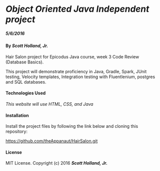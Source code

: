 # _Object Oriented Java Independent project_

##### _5/6/2016_

#### By _**Scott Holland, Jr.**_

Hair Salon project for Epicodus Java course, week 3 Code Review (Database Basics).

This project will demonstrate proficiency in Java, Gradle, Spark, JUnit testing, Velocity templates, Integration testing with Fluentlenium, postgres and SQL databases.


#### Technologies Used

_This website will use HTML, CSS, and Java_

#### Installation

Install the project files by following the link below and cloning this repository:

https://github.com/theAppanaut/HairSalon.git

#### License

MIT License. Copyright (c) 2016 **_Scott Holland, Jr._**
